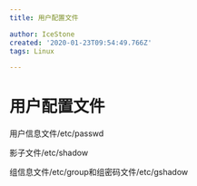 ```yaml
---
title: 用户配置文件

author: IceStone
created: '2020-01-23T09:54:49.766Z'
tags: Linux

---
```


# 用户配置文件

用户信息文件/etc/passwd

影子文件/etc/shadow

组信息文件/etc/group和组密码文件/etc/gshadow

